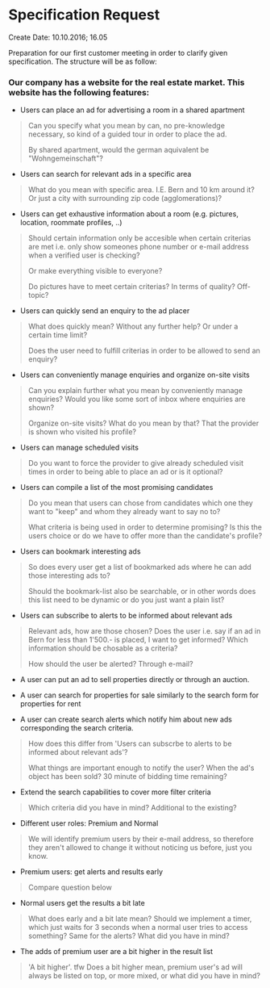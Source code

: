 Specification Request
============

Create Date: 10.10.2016; 16.05

Preparation for our first customer meeting in order to clarify given specification.
The structure will be as follow:

### Our company has a website for the real estate market. This website has the following features:

 * Users can place an ad for advertising a room in a shared apartment
> Can you specify what you mean by can, no pre-knowledge necessary, so kind of a guided tour in order to place the ad.
> 
> By shared apartment, would the german aquivalent be "Wohngemeinschaft"?

 * Users can search for relevant ads in a specific area
> What do you mean with specific area. I.E. Bern and 10 km around it? Or just a city with surrounding zip code (agglomerations)?

* Users can get exhaustive information about a room (e.g. pictures, location, roommate profiles, ..)
> Should certain information only be accesible when certain criterias are met i.e. only show someones phone number or e-mail address when a verified user is checking?
> 
> Or make everything visible to everyone?
>
> Do pictures have to meet certain criterias? In terms of quality? Off-topic?
  
 * Users can quickly send an enquiry to the ad placer
> What does quickly mean? Without any further help? Or under a certain time limit?
>
> Does the user need to fulfill criterias in order to be allowed to send an enquiry?

 * Users can conveniently manage enquiries and organize on-site visits
> Can you explain further what you mean by conveniently manage enquiries? Would you like some sort of inbox where enquiries are shown?
>
> Organize on-site visits? What do you mean by that? That the provider is shown who visited his profile?

 * Users can manage scheduled visits
> Do you want to force the provider to give already scheduled visit times in order to being able to place an ad or is it optional?

 * Users can compile a list of the most promising candidates
> Do you mean that users can chose from candidates which one they want to "keep" and whom they already want to say no to?
>
> What criteria is being used in order to determine promising? Is this the users choice or do we have to offer more than the candidate's profile?

 * Users can bookmark interesting ads
> So does every user get a list of bookmarked ads where he can add those interesting ads to?
>
> Should the bookmark-list also be searchable, or in other words does this list need to be dynamic or do you just want a plain list?

 * Users can subscribe to alerts to be informed about relevant ads
> Relevant ads, how are those chosen? Does the user i.e. say if an ad in Bern for less than 1'500.- is placed, I want to get informed? Which information should be chosable as a criteria?
>
> How should the user be alerted? Through e-mail?

 * A user can put an ad to sell properties directly or through an auction.
> 

 * A user can search for properties for sale similarly to the search form for properties for rent
>

 * A user can create search alerts which notify him about new ads corresponding the search criteria.
> How does this differ from 'Users can subscrbe to alerts to be informed about relevant ads'?
>
> What things are important enough to notify the user? When the ad's object has been sold? 30 minute of bidding time remaining?

 * Extend the search capabilities to cover more filter criteria
> Which criteria did you have in mind? Additional to the existing?

 * Different user roles: Premium and Normal
> We will identify premium users by their e-mail address, so therefore they aren't allowed to change it without noticing us before, just you know.

 * Premium users: get alerts and results early
> Compare question below

 * Normal users get the results a bit late
> What does early and a bit late mean? Should we implement a timer, which just waits for 3 seconds when a normal user tries to access something? Same for the alerts?
> What did you have in mind?

 * The adds of premium user are a bit higher in the result list
> 'A bit higher'. 
> tfw 
> Does a bit higher mean, premium user's ad will always be listed on top, or more mixed, or what did you have in mind?
